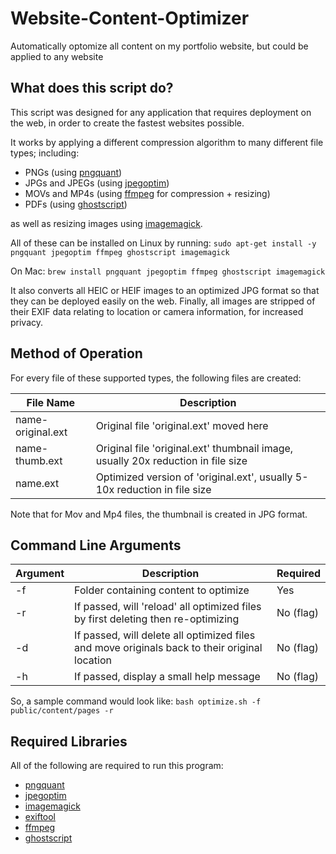 # Website-Content-Optimizer
Automatically optomize all content on my portfolio website, but could be applied to any website

## What does this script do?

This script was designed for any application that requires deployment on the web, in order to create the fastest websites possible.

It works by applying a different compression algorithm to many different file types; including:
- PNGs (using [pngquant](https://github.com/kornelski/pngquant))
- JPGs and JPEGs (using [jpegoptim](https://github.com/tjko/jpegoptim))
- MOVs and MP4s (using [ffmpeg](https://github.com/FFmpeg/FFmpeg) for compression + resizing)
- PDFs (using [ghostscript](https://www.ghostscript.com))

as well as resizing images using [imagemagick](https://github.com/ImageMagick/ImageMagick).

All of these can be installed on Linux by running:
`sudo apt-get install -y pngquant jpegoptim ffmpeg ghostscript imagemagick`

On Mac:
`brew install pngquant jpegoptim ffmpeg ghostscript imagemagick`

It also converts all HEIC or HEIF images to an optimized JPG format so that they can be deployed easily on the web.
Finally, all images are stripped of their EXIF data relating to location or camera information, for increased privacy.

## Method of Operation

For every file of these supported types, the following files are created:

| File Name | Description |
| --- | --- |
| name-original.ext | Original file 'original.ext' moved here |
| name-thumb.ext | Original file 'original.ext' thumbnail image, usually 20x reduction in file size |
| name.ext | Optimized version of 'original.ext', usually 5-10x reduction in file size |

Note that for Mov and Mp4 files, the thumbnail is created in JPG format.

## Command Line Arguments

| Argument | Description | Required |
| --- | --- | --- |
| -f <dirname> | Folder containing content to optimize | Yes |
| -r | If passed, will 'reload' all optimized files by first deleting then re-optimizing | No (flag) |
| -d | If passed, will delete all optimized files and move originals back to their original location | No (flag) |
| -h | If passed, display a small help message | No (flag) |

So, a sample command would look like: `bash optimize.sh -f public/content/pages -r`

## Required Libraries

All of the following are required to run this program:
- [pngquant](https://github.com/kornelski/pngquant)
- [jpegoptim](https://github.com/tjko/jpegoptim)
- [imagemagick](https://github.com/ImageMagick/ImageMagick)
- [exiftool](https://github.com/exiftool/exiftool)
- [ffmpeg](https://github.com/FFmpeg/FFmpeg)
- [ghostscript](https://www.ghostscript.com)